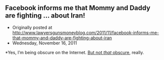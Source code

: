 ## Facebook informs me that Mommy and Daddy are fighting … about Iran!

 * Originally posted at http://www.lawyersgunsmoneyblog.com/2011/11/facebook-informs-me-that-mommy-and-daddy-are-fighting-about-iran
 * Wednesday, November 16, 2011

\*Yes, I’m being obscure on the Internet. [But not _that_ obscure](http://www.unfogged.com/archives/comments\_6016.html#466143), really.